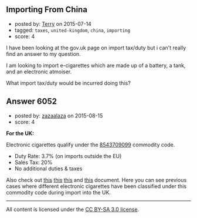 ## Importing From China

- posted by: [Terry](https://stackexchange.com/users/5877277/terry) on 2015-07-14
- tagged: `taxes`, `united-kingdom`, `china`, `importing`
- score: 4

<p>I have been looking at the gov.uk page on import tax/duty but i can't really find an answer to my question.</p>

<p>I am looking to import e-cigarettes which are made up of a battery, a tank, and an electronic atmoiser.</p>

<p>What import tax/duty would be incurred doing this?</p>



## Answer 6052

- posted by: [zazaalaza](https://stackexchange.com/users/4672194/zazaalaza) on 2015-08-15
- score: 4

<p><strong>For the UK:</strong></p>

<p>Electronic cigarettes qualify under the <a href="https://www.gov.uk/trade-tariff/commodities/8543709099" rel="nofollow">8543709099</a> commodity code.</p>

<ul>
<li>Duty Rate: 3.7% (on imports outside the EU)</li>
<li>Sales Tax: 20%</li>
<li>No additional duties &amp; taxes</li>
</ul>

<p>Also check out
<a href="http://ec.europa.eu/taxation_customs/dds2/ebti/ebti_details.jsp?Lang=en&amp;selectedReference=&amp;reference=GB121100946&amp;refcountry=GB&amp;valstartdate=&amp;valstartdateto=&amp;valenddate=&amp;valenddateto=&amp;suppldate=&amp;nomenc=8543709099&amp;nomencto=&amp;keywordsearch=&amp;descript=Electronic%20Cigarette&amp;orderby=0&amp;totalRecords=4&amp;linkVal=&amp;viewVal=&amp;keywordmatchrule=OR&amp;specialkeyword=" rel="nofollow">this</a>
<a href="http://ec.europa.eu/taxation_customs/dds2/ebti/ebti_details.jsp?Lang=en&amp;selectedReference=&amp;reference=GB121980873&amp;refcountry=GB&amp;valstartdate=&amp;valstartdateto=&amp;valenddate=&amp;valenddateto=&amp;suppldate=&amp;nomenc=8543709099&amp;nomencto=&amp;keywordsearch=&amp;descript=Electronic%20Cigarette&amp;orderby=0&amp;totalRecords=4&amp;linkVal=&amp;viewVal=&amp;keywordmatchrule=OR&amp;specialkeyword=" rel="nofollow">this</a>
<a href="http://ec.europa.eu/taxation_customs/dds2/ebti/ebti_details.jsp?Lang=en&amp;selectedReference=&amp;reference=GB122397186&amp;refcountry=GB&amp;valstartdate=&amp;valstartdateto=&amp;valenddate=&amp;valenddateto=&amp;suppldate=&amp;nomenc=8543709099&amp;nomencto=&amp;keywordsearch=&amp;descript=Electronic%20Cigarette&amp;orderby=0&amp;totalRecords=4&amp;linkVal=&amp;viewVal=&amp;keywordmatchrule=OR&amp;specialkeyword=" rel="nofollow">this</a>
and
<a href="http://ec.europa.eu/taxation_customs/dds2/ebti/ebti_details.jsp?Lang=en&amp;selectedReference=&amp;reference=GB123796947&amp;refcountry=GB&amp;valstartdate=&amp;valstartdateto=&amp;valenddate=&amp;valenddateto=&amp;suppldate=&amp;nomenc=8543709099&amp;nomencto=&amp;keywordsearch=&amp;descript=Electronic%20Cigarette&amp;orderby=0&amp;totalRecords=4&amp;linkVal=&amp;viewVal=&amp;keywordmatchrule=OR&amp;specialkeyword=" rel="nofollow">this</a>
document. Here you can see previous cases where different electronic cigarettes have been classified under this commodity code during import into the UK.</p>




---

All content is licensed under the [CC BY-SA 3.0 license](https://creativecommons.org/licenses/by-sa/3.0/).
